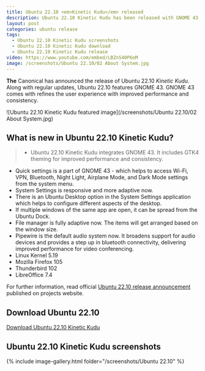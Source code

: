 ```yaml
---
title: Ubuntu 22.10 <em>Kinetic Kudu</em> released
description: Ubuntu 22.10 Kinetic Kudu has been released with GNOME 43. Learn whats new in Ubuntu 22.10, see screenshots and desktop tour.
layout: post
categories: ubuntu release
tags: 
  - Ubuntu 22.10 Kinetic Kudu screenshots
  - Ubuntu 22.10 Kinetic Kudu download
  - Ubuntu 22.10 Kinetic Kudu release
video: https://www.youtube.com/embed/LBZnS40P6oM
image: /screenshots/Ubuntu 22.10/02 About System.jpg
---
```


**The** Canonical has announced the release of Ubuntu 22.10 <em>Kinetic Kudu</em>. Along with regular updates, Ubuntu 22.10 features GNOME 43. GNOME 43 comes with refines the user experience with improved performance and consistency.   

![Ubuntu 22.10 Kinetic Kudu featured image](/screenshots/Ubuntu 22.10/02 About System.jpg)

## What is new in Ubuntu 22.10 Kinetic Kudu?

> - Ubuntu 22.10 Kinetic Kudu integrates GNOME 43. It includes GTK4 theming for improved performance and consistency.
- Quick settings is a part of GNOME 43 - which helps to access Wi-Fi, VPN, Bluetooth, Night Light, Airplane Mode, and Dark Mode settings from the system menu.
- System Settings is responsive and more adaptive now.
- There is an Ubuntu Desktop option in the System Settings application which helps to configure different aspects of the desktop.
- If multiple windows of the same app are open, it can be spread from the Ubuntu Dock.
- File manager is fully adaptive now. The items will get arranged based on the window size.
- Pipewire is the default audio system now. It broadens support for audio devices and provides a step up in bluetooth connectivity, delivering improved performance for video conferencing.
- Linux Kernel 5.19
- Mozilla Firefox 105
- Thunderbird 102
- LibreOffice 7.4

For further information, read official [Ubuntu 22.10 release announcement](https://ubuntu.com/blog/canonical-releases-ubuntu-22-10-kinetic-kudu) published on projects website. 

## Download Ubuntu 22.10

<a href="https://cdimage.ubuntu.com/ubuntu/releases/22.10/release/" class="download">Download Ubuntu 22.10 Kinetic Kudu</a>

## Ubuntu 22.10 Kinetic Kudu screenshots

{% include image-gallery.html folder="/screenshots/Ubuntu 22.10" %}
